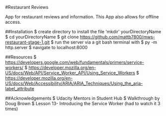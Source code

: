 #Restaurant Reviews

App for restaurant reviews and information. This App also allows for offline access.

##Installation
$ create directory to install the file 'mkdir' yourDirectoryName
$ cd yourDirectoryName
$ git clone https://github.com/mattb7800/mws-restaurant-stage-1.git
$ run the server via a git bash terminal with $ py -m http.server
$ navigate to localhost:8000

##Resources
$ https://developers.google.com/web/fundamentals/primers/service-workers/
$ https://developer.mozilla.org/en-US/docs/Web/API/Service_Worker_API/Using_Service_Workers
$ https://developer.mozilla.org/en-US/docs/Web/Accessibility/ARIA/ARIA_Techniques/Using_the_aria-label_attribute


##Acknowledgements
$ Udacity Mentors in Student Hub
$ Walkthrough by Doug Brown
$ Lesson 13- Introducing the Service Worker (had to watch it 3 times)
